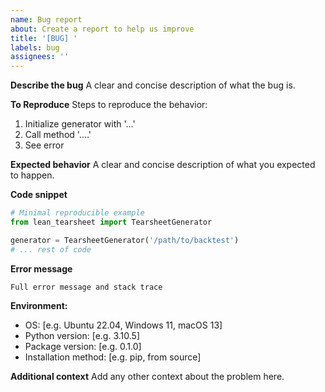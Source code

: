 ```yaml
---
name: Bug report
about: Create a report to help us improve
title: '[BUG] '
labels: bug
assignees: ''
---
```


**Describe the bug**
A clear and concise description of what the bug is.

**To Reproduce**
Steps to reproduce the behavior:
1. Initialize generator with '...'
2. Call method '....'
3. See error

**Expected behavior**
A clear and concise description of what you expected to happen.

**Code snippet**
```python
# Minimal reproducible example
from lean_tearsheet import TearsheetGenerator

generator = TearsheetGenerator('/path/to/backtest')
# ... rest of code
```

**Error message**
```
Full error message and stack trace
```

**Environment:**
 - OS: [e.g. Ubuntu 22.04, Windows 11, macOS 13]
 - Python version: [e.g. 3.10.5]
 - Package version: [e.g. 0.1.0]
 - Installation method: [e.g. pip, from source]

**Additional context**
Add any other context about the problem here.
